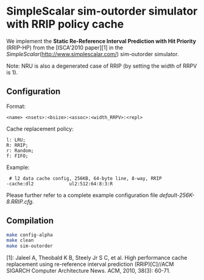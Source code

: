 SimpleScalar sim-outorder simulator with RRIP policy cache
===

We implement the 
**Static Re-Reference Interval Prediction with Hit Priority** (RRIP-HP) from the [ISCA'2010 paper][1]
in the _SimpleScalar_(http://www.simplescalar.com/) sim-outorder simulator.

Note:
NRU is also a degenerated case of RRIP (by setting the width of RRPV is 1).

## Configuration ##

Format:

```
<name> <nsets>:<bsize>:<assoc>:<width_RRPV>:<repl>
```

Cache replacement policy:
```
l: LRU;
R: RRIP;
r: Random;
f: FIFO;
```

Example:

```
 # l2 data cache config, 256KB, 64-byte line, 8-way, RRIP
-cache:dl2             ul2:512:64:8:3:R
```

Please further refer to a complete example configuration file _default-256K-8.RRIP.cfg_.
## Compilation ##

```bash
make config-alpha
make clean
make sim-outorder
```


[1]: Jaleel A, Theobald K B, Steely Jr S C, et al. High performance cache replacement using re-reference interval prediction (RRIP)[C]//ACM SIGARCH Computer Architecture News. ACM, 2010, 38(3): 60-71.
